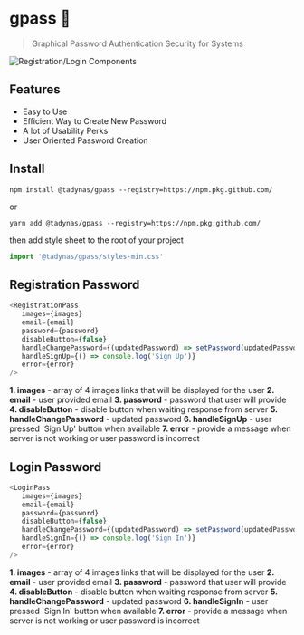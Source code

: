 # gpass 🔑

> Graphical Password Authentication Security for Systems

![Registration/Login Components](https://i.imgur.com/L8i2d3B.png)

## Features

- Easy to Use
- Efficient Way to Create New Password
- A lot of Usability Perks
- User Oriented Password Creation

## Install

`npm install @tadynas/gpass --registry=https://npm.pkg.github.com/`

or 

`yarn add @tadynas/gpass --registry=https://npm.pkg.github.com/`

then add style sheet to the root of your project

```js 
import '@tadynas/gpass/styles-min.css'
```

## Registration Password

```js
<RegistrationPass 
   images={images}
   email={email}
   password={password}
   disableButton={false}
   handleChangePassword={(updatedPassword) => setPassword(updatedPassword)}
   handleSignUp={() => console.log('Sign Up')}
   error={error}
/>
```

**1. images** - array of 4 images links that will be displayed for the user
**2. email** - user provided email
**3. password** - password that user will provide
**4. disableButton** - disable button when waiting response from server
**5. handleChangePassword** - updated password
**6. handleSignUp** - user pressed 'Sign Up' button when available
**7. error** - provide a message when server is not working or user password is incorrect

## Login Password

```js
<LoginPass 
   images={images}
   email={email}
   password={password}
   disableButton={false}
   handleChangePassword={(updatedPassword) => setPassword(updatedPassword)}
   handleSignIn={() => console.log('Sign In')}
   error={error}
/>
```

**1. images** - array of 4 images links that will be displayed for the user
**2. email** - user provided email
**3. password** - password that user will provide
**4. disableButton** - disable button when waiting response from server
**5. handleChangePassword** - updated password
**6. handleSignIn** - user pressed 'Sign In' button when available
**7. error** - provide a message when server is not working or user password is incorrect

